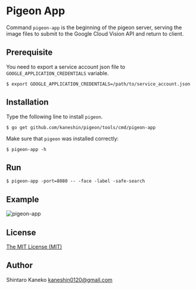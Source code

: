 # Pigeon App

Command `pigeon-app` is the beginning of the pigeon server, serving the image files to submit to the Google Cloud Vision API and return to client.


## Prerequisite

You need to export a service account json file to `GOOGLE_APPLICATION_CREDENTIALS` variable.

```
$ export GOOGLE_APPLICATION_CREDENTIALS=/path/to/service_account.json
```


## Installation

Type the following line to install `pigeon`.

```shell
$ go get github.com/kaneshin/pigeon/tools/cmd/pigeon-app
```

Make sure that `pigeon` was installed correctly:

```shell
$ pigeon-app -h
```


## Run

```
$ pigeon-app -port=8080 -- -face -label -safe-search
```

## Example

![pigeon-app](https://raw.githubusercontent.com/kaneshin/pigeon/master/assets/pigeon-app.gif)


## License

[The MIT License (MIT)](http://kaneshin.mit-license.org/)


## Author

Shintaro Kaneko <kaneshin0120@gmail.com>

